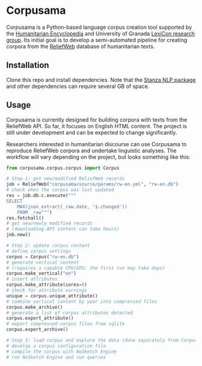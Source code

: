 # Corpusama

Corpusama is a Python-based language corpus creation tool supported by the [Humanitarian Encyclopedia](https://humanitarianencyclopedia.org/) and University of Granada [LexiCon research group](https://lexicon.ugr.es/). Its initial goal is to develop a semi-automated pipeline for creating corpora from the [ReliefWeb](https://reliefweb.int/) database of humanitarian texts.

## Installation

Clone this repo and install dependencies. Note that the [Stanza NLP package](https://github.com/stanfordnlp/stanza) and other dependencies can require several GB of space.

## Usage

Corpusama is currently designed for building corpora with texts from the ReliefWeb API. So far, it focuses on English HTML content. The project is still under development and can be expected to change significantly.

Researchers interested in humanitarian discourse can use Corpusama to reproduce ReliefWeb corpora and undertake linguistic analyses. The workflow will vary depending on the project, but looks something like this:

```python
from corpusama.corpus.corpus import Corpus

# Step 1: get new/modified ReliefWeb records
job = ReliefWeb("corpusama/source/params/rw-en.yml", "rw-en.db")
# check when the corpus was last updated
res = job.db.c.execute("""
SELECT
    MAX(json_extract(_raw.date, '$.changed'))
    FROM _raw""")
res.fetchall()
# get new/newly modified records
# (downloading API content can take hours)
job.new()

# Step 2: update corpus content
# define corpus settings
corpus = Corpus("rw-en.db")
# generate vertical content
# (requires a capable CPU/GPU; the first run may take days)
corpus.make_vertical("en")
# insert attributes
corpus.make_attribute(cores=6)
# check for attribute warnings
unique = corpus.unique_attribute()
# combine vertical content by year into compressed files
corpus.make_archive()
# generate a list of corpus attributes detected
corpus.export_attribute()
# export compressed corpus files from sqlite
corpus.export_archive()

# Step 3: load corpus and explore the data (done separately from Corpusama)
# develop a corpus configuration file
# compile the corpus with NoSketch Engine
# run NoSketch Engine and run queries
```
